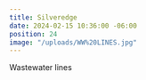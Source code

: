```yaml
---
title: Silveredge
date: 2024-02-15 10:36:00 -06:00
position: 24
image: "/uploads/WW%20LINES.jpg"
---
```


Wastewater lines